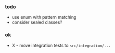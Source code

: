 
### todo

* use enum with pattern matching
* consider sealed classes?

### ok 

* X - move integration tests to `src/integration/...`

